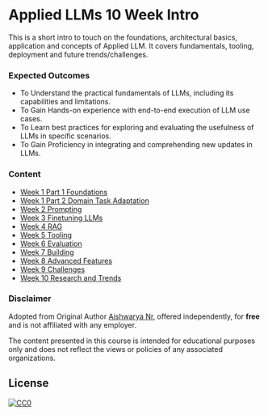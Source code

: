 # Applied LLMs 10 Week Intro

This is a short intro to touch on the foundations, architectural basics, application and concepts of Applied LLM. It covers fundamentals, tooling, deployment and future trends/challenges.

### Expected Outcomes

- To Understand the practical fundamentals of LLMs, including its capabilities and limitations.
- To Gain Hands-on experience with end-to-end execution of LLM use cases.
- To Learn best practices for exploring and evaluating the usefulness of LLMs in specific scenarios.
- To Gain Proficiency in integrating and comprehending new updates in LLMs.

### Content

- [Week 1 Part 1 Foundations](https://github.com/ginobaltazar7/66daysofdata/blob/master/GenAI/free_courses/Applied_LLMs_Intro/week1_part1_foundations.md)
- [Week 1 Part 2 Domain Task Adaptation](https://github.com/ginobaltazar7/66daysofdata/blob/master/GenAI/free_courses/Applied_LLMs_Intro/week1_part2_domain_task_adaptation.md)
- [Week 2 Prompting](https://github.com/ginobaltazar7/66daysofdata/blob/master/GenAI/free_courses/Applied_LLMs_Intro/week2_prompting.md)
- [Week 3 Finetuning LLMs](https://github.com/ginobaltazar7/66daysofdata/blob/master/GenAI/free_courses/Applied_LLMs_Intro/week3_finetuning_llms.md)
- [Week 4 RAG](https://github.com/ginobaltazar7/66daysofdata/blob/master/GenAI/free_courses/Applied_LLMs_Intro/week4_RAG.md)
- [Week 5 Tooling](https://github.com/ginobaltazar7/66daysofdata/blob/master/GenAI/free_courses/Applied_LLMs_Intro/week5_tools_for_LLM_apps.md)
- [Week 6 Evaluation](https://github.com/ginobaltazar7/66daysofdata/blob/master/GenAI/free_courses/Applied_LLMs_Intro/week6_llm_evaluation.md)
- [Week 7 Building](https://github.com/ginobaltazar7/66daysofdata/blob/master/GenAI/free_courses/Applied_LLMs_Intro/week7_build_llm_app.md)
- [Week 8 Advanced Features](https://github.com/ginobaltazar7/66daysofdata/blob/master/GenAI/free_courses/Applied_LLMs_Intro/week8_advanced_features.md)
- [Week 9 Challenges](https://github.com/ginobaltazar7/66daysofdata/blob/master/GenAI/free_courses/Applied_LLMs_Intro/week9_challenges_with_llms.md)
- [Week 10 Research and Trends](https://github.com/ginobaltazar7/66daysofdata/blob/master/GenAI/free_courses/Applied_LLMs_Intro/week10_research_trends.md)

### Disclaimer

Adopted from Original Author [Aishwarya Nr](https://www.linkedin.com/in/areganti/), offered independently, for **free** and is not affiliated with any employer. 

The content presented in this course is intended for educational purposes only and does not reflect the views or policies of any associated organizations.

## License

[![CC0](https://i.creativecommons.org/p/zero/1.0/88x31.png)](https://creativecommons.org/publicdomain/zero/1.0/)
